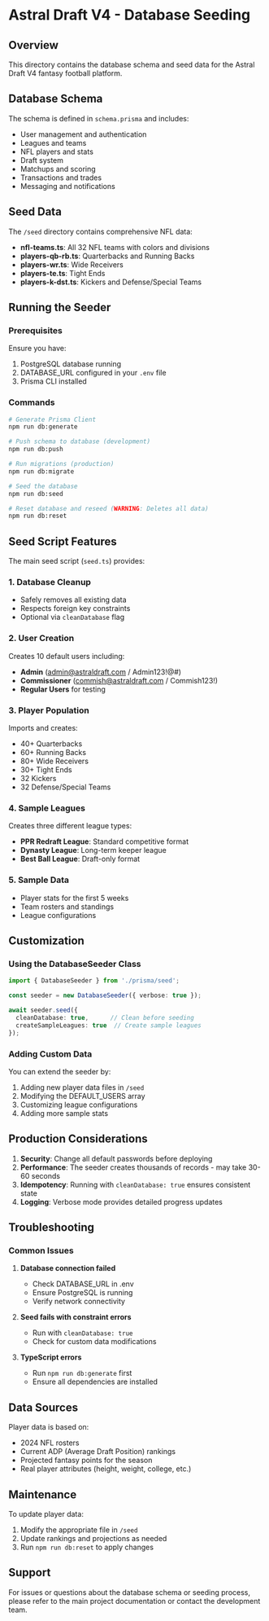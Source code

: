 # Astral Draft V4 - Database Seeding

## Overview
This directory contains the database schema and seed data for the Astral Draft V4 fantasy football platform.

## Database Schema
The schema is defined in `schema.prisma` and includes:
- User management and authentication
- Leagues and teams
- NFL players and stats
- Draft system
- Matchups and scoring
- Transactions and trades
- Messaging and notifications

## Seed Data
The `/seed` directory contains comprehensive NFL data:
- **nfl-teams.ts**: All 32 NFL teams with colors and divisions
- **players-qb-rb.ts**: Quarterbacks and Running Backs
- **players-wr.ts**: Wide Receivers
- **players-te.ts**: Tight Ends
- **players-k-dst.ts**: Kickers and Defense/Special Teams

## Running the Seeder

### Prerequisites
Ensure you have:
1. PostgreSQL database running
2. DATABASE_URL configured in your `.env` file
3. Prisma CLI installed

### Commands

```bash
# Generate Prisma Client
npm run db:generate

# Push schema to database (development)
npm run db:push

# Run migrations (production)
npm run db:migrate

# Seed the database
npm run db:seed

# Reset database and reseed (WARNING: Deletes all data)
npm run db:reset
```

## Seed Script Features

The main seed script (`seed.ts`) provides:

### 1. Database Cleanup
- Safely removes all existing data
- Respects foreign key constraints
- Optional via `cleanDatabase` flag

### 2. User Creation
Creates 10 default users including:
- **Admin** (admin@astraldraft.com / Admin123!@#)
- **Commissioner** (commish@astraldraft.com / Commish123!)
- **Regular Users** for testing

### 3. Player Population
Imports and creates:
- 40+ Quarterbacks
- 60+ Running Backs
- 80+ Wide Receivers
- 30+ Tight Ends
- 32 Kickers
- 32 Defense/Special Teams

### 4. Sample Leagues
Creates three different league types:
- **PPR Redraft League**: Standard competitive format
- **Dynasty League**: Long-term keeper league
- **Best Ball League**: Draft-only format

### 5. Sample Data
- Player stats for the first 5 weeks
- Team rosters and standings
- League configurations

## Customization

### Using the DatabaseSeeder Class

```typescript
import { DatabaseSeeder } from './prisma/seed';

const seeder = new DatabaseSeeder({ verbose: true });

await seeder.seed({
  cleanDatabase: true,      // Clean before seeding
  createSampleLeagues: true  // Create sample leagues
});
```

### Adding Custom Data

You can extend the seeder by:
1. Adding new player data files in `/seed`
2. Modifying the DEFAULT_USERS array
3. Customizing league configurations
4. Adding more sample stats

## Production Considerations

1. **Security**: Change all default passwords before deploying
2. **Performance**: The seeder creates thousands of records - may take 30-60 seconds
3. **Idempotency**: Running with `cleanDatabase: true` ensures consistent state
4. **Logging**: Verbose mode provides detailed progress updates

## Troubleshooting

### Common Issues

1. **Database connection failed**
   - Check DATABASE_URL in .env
   - Ensure PostgreSQL is running
   - Verify network connectivity

2. **Seed fails with constraint errors**
   - Run with `cleanDatabase: true`
   - Check for custom data modifications

3. **TypeScript errors**
   - Run `npm run db:generate` first
   - Ensure all dependencies are installed

## Data Sources

Player data is based on:
- 2024 NFL rosters
- Current ADP (Average Draft Position) rankings
- Projected fantasy points for the season
- Real player attributes (height, weight, college, etc.)

## Maintenance

To update player data:
1. Modify the appropriate file in `/seed`
2. Update rankings and projections as needed
3. Run `npm run db:reset` to apply changes

## Support

For issues or questions about the database schema or seeding process, please refer to the main project documentation or contact the development team.